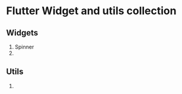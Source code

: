 # Flutter Widget and utils collection  
  
  ## Widgets
  1) Spinner
  2) 
  
  
  
  ## Utils
  1)
